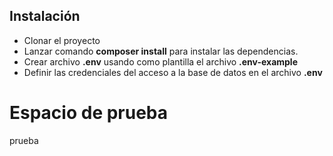 ## Instalación

-   Clonar el proyecto
-   Lanzar comando **composer install** para instalar las dependencias.
-   Crear archivo **.env** usando como plantilla el archivo **.env-example**
-   Definir las credenciales del acceso a la base de datos en el archivo **.env**

# **Espacio de prueba**

prueba
